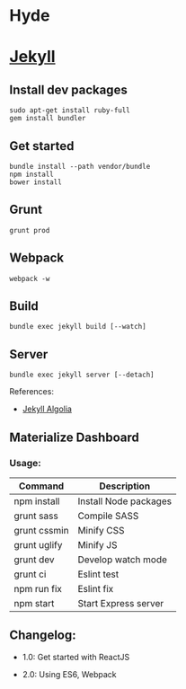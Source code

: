 # Hyde

# [Jekyll](https://jekyllrb.com/)

## Install dev packages

```
sudo apt-get install ruby-full
gem install bundler
```

## Get started

```
bundle install --path vendor/bundle
npm install
bower install
```

## Grunt

```
grunt prod
```

## Webpack

```
webpack -w
```

## Build

```
bundle exec jekyll build [--watch]
```

## Server

```
bundle exec jekyll server [--detach]
```

References:

- [Jekyll Algolia](https://github.com/algolia/algoliasearch-jekyll)

## Materialize Dashboard

### Usage:

| Command | Description |
| -------- | -------- |
| npm install | Install Node packages |
| grunt sass | Compile SASS |
| grunt cssmin | Minify CSS |
| grunt uglify | Minify JS |
| grunt dev | Develop watch mode |
| grunt ci | Eslint test |
| npm run fix | Eslint fix |
| npm start | Start Express server |

## Changelog:

- 1.0: Get started with ReactJS

- 2.0: Using ES6, Webpack